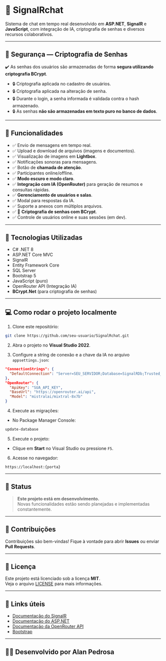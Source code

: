 
# 🚀 SignalRchat

Sistema de chat em tempo real desenvolvido em **ASP.NET**, **SignalR** e **JavaScript**, com integração de IA, criptografia de senhas e diversos recursos colaborativos.

---

## 🔐 Segurança — Criptografia de Senhas

✔️ As senhas dos usuários são armazenadas de forma **segura utilizando criptografia BCrypt**.

- 🔒 Criptografia aplicada no cadastro de usuários.
- 🔒 Criptografia aplicada na alteração de senha.
- 🔒 Durante o login, a senha informada é validada contra o hash armazenado.
- 🔒 As senhas **não são armazenadas em texto puro no banco de dados**.

---

## 🚀 Funcionalidades

- ✅ Envio de mensagens em tempo real.
- ✅ Upload e download de arquivos (imagens e documentos).
- ✅ Visualização de imagens em **Lightbox**.
- ✅ Notificações sonoras para mensagens.
- ✅ Botão de **chamada de atenção**.
- ✅ Participantes online/offline.
- ✅ **Modo escuro e modo claro**.
- ✅ **Integração com IA (OpenRouter)** para geração de resumos e consultas rápidas.
- ✅ **Gerenciamento de usuários e salas**.
- ✅ Modal para respostas da IA.
- ✅ Suporte a anexos com múltiplos arquivos.
- ✅ 🔐 **Criptografia de senhas com BCrypt**.
- ✅ Controle de usuários online e suas sessões (em dev).

---

## 🧰 Tecnologias Utilizadas

- C# .NET 8
- ASP.NET Core MVC
- SignalR
- Entity Framework Core
- SQL Server
- Bootstrap 5
- JavaScript (puro)
- OpenRouter API (Integração IA)
- **BCrypt.Net** (para criptografia de senhas)

---

## 💻 Como rodar o projeto localmente

1. Clone este repositório:

```bash
git clone https://github.com/seu-usuario/SignalRchat.git
```

2. Abra o projeto no **Visual Studio 2022**.

3. Configure a string de conexão e a chave da IA no arquivo `appsettings.json`:

```json
"ConnectionStrings": {
  "DefaultConnection": "Server=SEU_SERVIDOR;Database=SignalRDb;Trusted_Connection=True;TrustServerCertificate=True;"
},
"OpenRouter": {
  "ApiKey": "SUA_API_KEY",
  "BaseUrl": "https://openrouter.ai/api",
  "Model": "mistralai/mixtral-8x7b"
}
```

4. Execute as migrações:

- No Package Manager Console:
```bash
update-database
```

5. Execute o projeto:

- Clique em **Start** no Visual Studio ou pressione `F5`.

6. Acesse no navegador:

```
https://localhost:{porta}
```

---

## 🚧 Status

> **Este projeto está em desenvolvimento.**  
> Novas funcionalidades estão sendo planejadas e implementadas constantemente.

---

## 🤝 Contribuições

Contribuições são bem-vindas! Fique à vontade para abrir **Issues** ou enviar **Pull Requests**.

---

## 📜 Licença

Este projeto está licenciado sob a licença **MIT**.  
Veja o arquivo [LICENSE](./LICENSE) para mais informações.

---

## 🔗 Links úteis

- [Documentação do SignalR](https://learn.microsoft.com/aspnet/core/signalr/introduction)
- [Documentação do ASP.NET](https://learn.microsoft.com/aspnet/core/)
- [Documentação da OpenRouter API](https://openrouter.ai/docs)
- [Bootstrap](https://getbootstrap.com/)

---

## 👨‍💻 Desenvolvido por **Alan Pedrosa**
